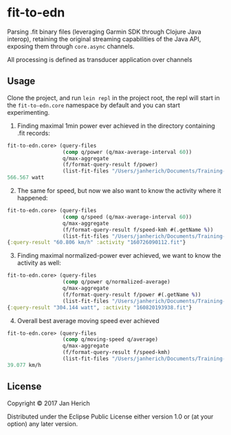 # fit-to-edn

Parsing .fit binary files (leveraging Garmin SDK through Clojure Java interop), 
retaining the original streaming capabilities of the Java API, exposing them
through `core.async` channels.

All processing is defined as transducer application over channels

## Usage

Clone the project, and run `lein repl` in the project root, the repl will start
in the `fit-to-edn.core` namespace by default and you can start experimenting.

1. Finding maximal 1min power ever achieved in the directory containing .fit records:

```clj
fit-to-edn.core> (query-files
                  (comp q/power (q/max-average-interval 60))
                  q/max-aggregate
                  (f/format-query-result f/power)
                  (list-fit-files "/Users/janherich/Documents/Training-data"))
566.567 watt
```

2. The same for speed, but now we also want to know the activity where it happened:

```clj
fit-to-edn.core> (query-files
                  (comp q/speed (q/max-average-interval 60))
                  q/max-aggregate
                  (f/format-query-result f/speed-kmh #(.getName %))
                  (list-fit-files "/Users/janherich/Documents/Training-data"))
{:query-result "60.806 km/h" :activity "160726090112.fit"}
```

3. Finding maximal normalized-power ever achieved, we want to know the activity as well:

```clj
fit-to-edn.core> (query-files
                  (comp q/power q/normalized-average)
                  q/max-aggregate
                  (f/format-query-result f/power #(.getName %))
                  (list-fit-files "/Users/janherich/Documents/Training-data"))
{:query-result "304.144 watt", :activity "160820193938.fit"}
```

4. Overall best average moving speed ever achieved

```clj
fit-to-edn.core> (query-files
                  (comp q/moving-speed q/average)
                  q/max-aggregate
                  (f/format-query-result f/speed-kmh)
                  (list-fit-files "/Users/janherich/Documents/Training-data"))
39.077 km/h
```

## License

Copyright © 2017 Jan Herich

Distributed under the Eclipse Public License either version 1.0 or (at
your option) any later version.
